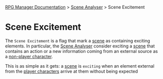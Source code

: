 [RPG Manager Documentation](../index.md) >
[Scene Analyser](index.md) >
Scene Excitement

# Scene Excitement

The `Scene Excitement` is a flag that mark a [scene](../components/scene.md) as containing exciting elements.
In particular, the [Scene Analyser](index.md) consider exciting a [scene](../components/scene.md) that contains
an action or a new information coming from an external source as a 
[non-player character](../components/non-player-character.md).

This is as simple as it gets: a [scene](../components/scene.md) is `exciting` when an element external from the
[player characters](../components/character.md) arrive at them without being expected
